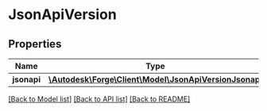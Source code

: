 # JsonApiVersion

## Properties
Name | Type | Description | Notes
------------ | ------------- | ------------- | -------------
**jsonapi** | [**\Autodesk\Forge\Client\Model\JsonApiVersionJsonapi**](JsonApiVersionJsonapi.md) |  | [optional] 

[[Back to Model list]](../README.md#documentation-for-models) [[Back to API list]](../README.md#documentation-for-api-endpoints) [[Back to README]](../README.md)


